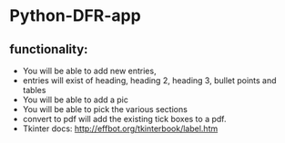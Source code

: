 # Python-DFR-app
## functionality:
* You will be able to add new entries,
* entries will exist of heading, heading 2, heading 3, bullet points and tables
* You will be able to add a pic
* You will be able to pick the various sections
* convert to pdf will add the existing tick boxes to a pdf.
* Tkinter docs: http://effbot.org/tkinterbook/label.htm
